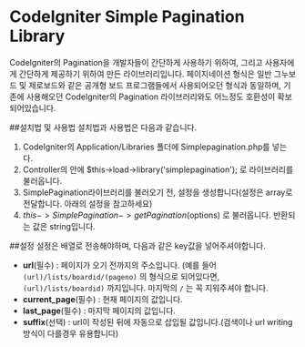 CodeIgniter Simple Pagination Library
================

CodeIgniter의 Pagination을 개발자들이 간단하게 사용하기 위하여, 그리고 사용자에게 간단하게 제공하기 위하여 만든 라이브러리입니다. 페이지네이션 형식은 일반 그누보드 및 제로보드와 같은 공개형 보드 프로그램들에서 사용되어오던 형식과 동일하며, 기존에 사용해오던 CodeIgniter의 Pagination 라이브러리와도 어느정도 호환성이 확보되어있습니다.

##설치법 및 사용법
설치법과 사용법은 다음과 같습니다.

1. CodeIgniter의 Application/Libraries 폴더에 Simplepagination.php를 넣는다.
2. Controller의 안에 $this->load->library('simplepagination'); 로 라이브러리를 불러옵니다.
3. SimplePagination라이브러리를 불러오기 전, 설정을 생성합니다(설정은 array로 전달합니다. 아래의 설정을 참고하세요)
4. $this->SimplePagination->getPagination($options) 로 불러옵니다. 반환되는 값은 string입니다.

##설정
설정은 배열로 전송해야하며, 다음과 같은 key값을 넣어주셔야합니다.

- **url**(필수) : 페이지가 오기 전까지의 주소입니다. (예를 들어 `(url)/lists/boardid/(pageno)` 의 형식으로 되어있다면, `(url)/lists/boardid)` 까지입니다. 마지막의 `/` 는 꼭 지워주셔야 합니다.
- **current_page**(필수) : 현재 페이지의 값입니다.
- **last_page**(필수) : 마지막 페이지의 값입니다.
- **suffix**(선택) : url이 작성된 뒤에 자동으로 삽입될 값입니다.(검색이나 url writing방식이 다를경우 유용합니다)
